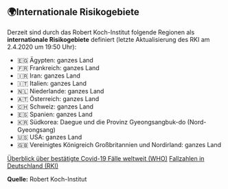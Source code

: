## 🌍Internationale Risikogebiete

Derzeit sind durch das Robert Koch-Institut folgende Regionen als **internationale Risikogebiete** definiert (letzte Aktualisierung des RKI am 2.4.2020 um 19:50 Uhr):

- 🇪🇬 Ägypten: ganzes Land
- 🇫🇷 Frankreich: ganzes Land
- 🇮🇷 Iran: ganzes Land
- 🇮🇹 Italien: ganzes Land
- 🇳🇱 Niederlande: ganzes Land
- 🇦🇹 Österreich: ganzes Land
- 🇨🇭 Schweiz: ganzes Land
- 🇪🇸 Spanien: ganzes Land
- 🇰🇷 Südkorea: Daegue und die Provinz Gyeongsangbuk-do (Nord-Gyeongsang)
- 🇺🇸 USA: ganzes Land
- 🇬🇧 Vereinigtes Königreich Großbritannien und Nordirland: ganzes Land

[Überblick über bestätigte Covid-19 Fälle weltweit (WHO)](https://experience.arcgis.com/experience/685d0ace521648f8a5beeeee1b9125cd)
[Fallzahlen in Deutschland (RKI)](https://www.rki.de/DE/Content/InfAZ/N/Neuartiges_Coronavirus/Fallzahlen.html)

**Quelle:** Robert Koch-Institut
